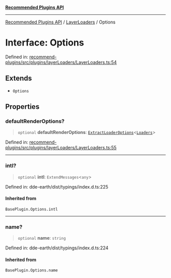 [**Recommended Plugins API**](../../../../README.md)

***

[Recommended Plugins API](../../../../README.md) / [LayerLoaders](../README.md) / Options

# Interface: Options

Defined in: [recommend-plugins/src/plugins/layerLoaders/LayerLoaders.ts:54](https://github.com/dde-platform/dde-earth/blob/6072ab445eaffdb7776cf25b1239af6bc27166a4/packages/recommend-plugins/src/plugins/layerLoaders/LayerLoaders.ts#L54)

## Extends

- `Options`

## Properties

### defaultRenderOptions?

> `optional` **defaultRenderOptions**: [`ExtractLoaderOptions`](../type-aliases/ExtractLoaderOptions.md)\<[`Loaders`](Loaders.md)\>

Defined in: [recommend-plugins/src/plugins/layerLoaders/LayerLoaders.ts:55](https://github.com/dde-platform/dde-earth/blob/6072ab445eaffdb7776cf25b1239af6bc27166a4/packages/recommend-plugins/src/plugins/layerLoaders/LayerLoaders.ts#L55)

***

### intl?

> `optional` **intl**: `ExtendMessages`\<`any`\>

Defined in: dde-earth/dist/typings/index.d.ts:225

#### Inherited from

`BasePlugin.Options.intl`

***

### name?

> `optional` **name**: `string`

Defined in: dde-earth/dist/typings/index.d.ts:224

#### Inherited from

`BasePlugin.Options.name`
